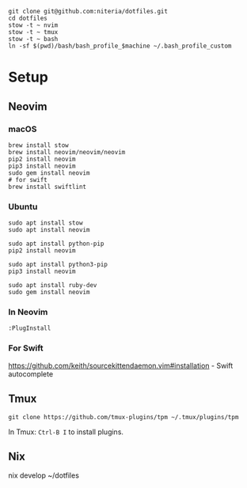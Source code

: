 ```
git clone git@github.com:niteria/dotfiles.git
cd dotfiles
stow -t ~ nvim
stow -t ~ tmux
stow -t ~ bash
ln -sf $(pwd)/bash/bash_profile_$machine ~/.bash_profile_custom
```

# Setup

## Neovim

### macOS

```
brew install stow
brew install neovim/neovim/neovim
pip2 install neovim
pip3 install neovim
sudo gem install neovim
# for swift
brew install swiftlint
```

### Ubuntu

```
sudo apt install stow
sudo apt install neovim

sudo apt install python-pip
pip2 install neovim

sudo apt install python3-pip
pip3 install neovim

sudo apt install ruby-dev
sudo gem install neovim
```

### In Neovim

```
:PlugInstall
```

### For Swift

https://github.com/keith/sourcekittendaemon.vim#installation -
Swift autocomplete


## Tmux

```
git clone https://github.com/tmux-plugins/tpm ~/.tmux/plugins/tpm
```

In Tmux:
`Ctrl-B I` to install plugins.

## Nix

nix develop ~/dotfiles
